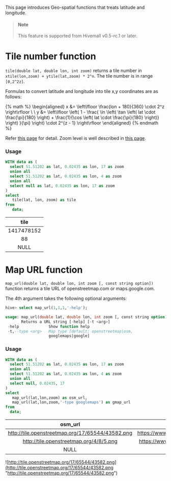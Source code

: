 <!--
  Licensed to the Apache Software Foundation (ASF) under one
  or more contributor license agreements.  See the NOTICE file
  distributed with this work for additional information
  regarding copyright ownership.  The ASF licenses this file
  to you under the Apache License, Version 2.0 (the
  "License"); you may not use this file except in compliance
  with the License.  You may obtain a copy of the License at

    http://www.apache.org/licenses/LICENSE-2.0

  Unless required by applicable law or agreed to in writing,
  software distributed under the License is distributed on an
  "AS IS" BASIS, WITHOUT WARRANTIES OR CONDITIONS OF ANY
  KIND, either express or implied.  See the License for the
  specific language governing permissions and limitations
  under the License.
-->

This page introduces Geo-spatial functions that treats latitude and longitude.

<!-- toc -->

> #### Note
> This feature is supported from Hivemall v0.5-rc.1 or later.

# Tile number function

`tile(double lat, double lon, int zoom)` returns a tile number in `xtile(lon,zoom) + ytile(lat,zoom) * 2^n`. The tile number is in range `[0,2^2z]`.

Formulas to convert latitude and longitude into tile x,y coordinates are as follows:

{% math %}
\begin{aligned}
x &= \left\lfloor \frac{lon + 180}{360} \cdot 2^z \right\rfloor \\ \\
y &=
    \left\lfloor
        \left(
            1 - \frac{
                \ln \left(
                    \tan \left(
                        lat \cdot \frac{\pi}{180}
                    \right) + \frac{1}{\cos \left( lat \cdot \frac{\pi}{180} \right)}
                \right)
            }{\pi}
        \right) \cdot 2^{z - 1}
    \right\rfloor
\end{aligned}
{% endmath %}

Refer [this page](http://wiki.openstreetmap.org/wiki/Slippy_map_tilenames) for detail. Zoom level is well described in [this page](http://wiki.openstreetmap.org/wiki/Zoom_levels).

### Usage

```sql
WITH data as (
  select 51.51202 as lat, 0.02435 as lon, 17 as zoom
  union all
  select 51.51202 as lat, 0.02435 as lon, 4 as zoom
  union all
  select null as lat, 0.02435 as lon, 17 as zoom
)
select 
   tile(lat, lon, zoom) as tile
from 
   data;
```

| tile |
|:--:|
|1417478152|
|88|
|NULL|

# Map URL function

`map_url(double lat, double lon, int zoom [, const string option])` function returns a tile URL of openstreetmap.com or maps.google.com.

The 4th argument takes the following optional arguments:
```sql
hive> select map_url(1,1,1,'-help');

usage: map_url(double lat, double lon, int zoom [, const string option]) -
       Returns a URL string [-help] [-t <arg>]
 -help             Show function help
 -t,--type <arg>   Map type [default: openstreetmap|osm,
                   googlemaps|google]
```

### Usage

```sql
WITH data as (
  select 51.51202 as lat, 0.02435 as lon, 17 as zoom
  union all
  select 51.51202 as lat, 0.02435 as lon, 4 as zoom
  union all
  select null, 0.02435, 17
)
select 
   map_url(lat,lon,zoom) as osm_url,
   map_url(lat,lon,zoom,'-type googlemaps') as gmap_url
from
  data;
```

|osm_url|gmap_url|
|:------:|:--------:|
|http://tile.openstreetmap.org/17/65544/43582.png | https://www.google.com/maps/@51.51202,0.02435,17z| 
|http://tile.openstreetmap.org/4/8/5.png|https://www.google.com/maps/@51.51202,0.02435,4z|
|NULL|NULL|

![http://tile.openstreetmap.org/17/65544/43582.png](http://tile.openstreetmap.org/17/65544/43582.png "http://tile.openstreetmap.org/17/65544/43582.png")